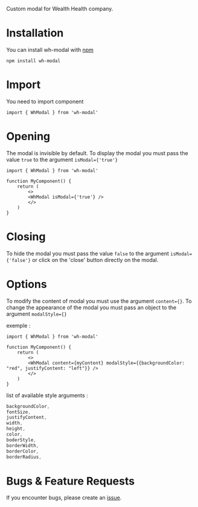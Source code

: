 Custom modal for Wealth Health company.

# Installation

You can install wh-modal with [npm](https://www.npmjs.com/)

`npm install wh-modal`

# Import

You need to import component
```JSX
import { WhModal } from 'wh-modal'
```

# Opening

The modal is invisible by default.
To display the modal you must pass the value `true` to the argument `isModal={'true'}`

```JSX
import { WhModal } from 'wh-modal'

function MyComponent() {
    return (
        <>
        <WhModal isModal={'true'} />
        </>
    )
}
```

# Closing

To hide the modal you must pass the value `false` to the argument `isModal={'false'}` or click on the 'close' button directly on the modal.

# Options

To modify the content of modal you must use the argument `content={}`.
To change the appearance of the modal you must pass an object to the argument `modalStyle={}`

exemple :

```JSX
import { WhModal } from 'wh-modal'

function MyComponent() {
    return (
        <>
        <WhModal content={myContent} modalStyle={{backgroundColor: "red", justifyContent: "left"}} />
        </>
    )
}
```

list of available style arguments :

```CSS
backgroundColor,
fontSize,
justifyContent,
width,
height,
color,
boderStyle,
borderWidth,
borderColor,
borderRadius,
```

# Bugs & Feature Requests

If you encounter bugs, please create an [issue](https://github.com/Poccardl/wh-modal/issues).